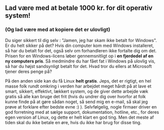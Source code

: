 <?php require("../../entete.php"); ?> <?php require("../../base.php"); ?> <?php require("../../fonctions.php"); ?>

<div id="corps">

<h2>Lad være med at betale 1000 kr. for dit operativ system!</h2>

<h3>(Og lad være med at kopiere det er ulovligt)</h3>

<p>Du siger sikkert til dig selv : "Jamen, jeg har skam ikke betalt for Windows". Er du helt sikker på det? Hvis din computer kom med Windows installeret, så har du betalt for det, også selv om forhandleren ikke fortalte dig om det. Prisen for en Windows-licens løber gennemsnitligt op i <b>en fjerdedel af en ny computers pris</b>. Så medmindre du har fået fat i Windows på ulovlig vis, så har du højst sandsynligt betalt for det. Hvad tror du ellers at Microsoft tjener deres penge på?</p>

<p>På den anden side kan du få Linux <b>helt gratis</b>. Jeps, det er rigtigt, en hel masse folk rundt omkring i verden har arbejdet meget hårdt på at lave et smart, sikkert, effektivt, lækkert system, og de giver dette arbejde væk gratis så alle kan bruge det frit (hvis du undrer dig over hvorfor at folk kunne finde på at gøre sådan noget, så send mig en e-mail, så skal jeg prøve at forklare efter bedste evne :) ). Selvfølgelig, nogle firmaer driver en god forretning med at sælge support, dokumentation, hotline, etc., for deres egen version af Linux, og dette er helt klart en god ting. Men det meste af tiden skal du ikke betale en øre, hvis du ikke har brug for disse ting.</p>

</div>


